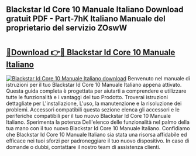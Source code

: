 ## Blackstar Id Core 10 Manuale Italiano Download gratuit PDF - Part-7hK Italiano Manuale del proprietario del servizio ZOswW

# <h2><a href="http://dfbr8xk.blite.top/?on=Blackstar+Id+Core+10+Manuale+Italiano">🔗Download 👉🔴 Blackstar Id Core 10 Manuale Italiano</a></h2>

[![Blackstar Id Core 10 Manuale Italiano download](https://i.imgur.com/lujVjoI.png)](http://dfbr8xk.blite.top/?on=Blackstar+Id+Core+10+Manuale+Italiano)
Benvenuto nel manuale di istruzioni per il tuo Blackstar Id Core 10 Manuale Italiano appena attivato. Questa guida completa è progettata per aiutarti a comprendere e utilizzare tutte le funzionalità e i vantaggi del tuo Prodotto. Troverai istruzioni dettagliate per L'installazione, L'uso, la manutenzione e la risoluzione dei problemi. Accessori compatibili questa sezione elenca gli accessori e le periferiche compatibili per il tuo nuovo Blackstar Id Core 10 Manuale Italiano. Sperimenta la potenza Dell'elenco delle funzionalità nel palmo della tua mano con il tuo nuovo Blackstar Id Core 10 Manuale Italiano. Confidiamo che Blackstar Id Core 10 Manuale Italiano sia stata una risorsa affidabile ed efficace nei tuoi sforzi per padroneggiare il tuo nuovo dispositivo. In caso di domande o dubbi, contattare il nostro team di assistenza clienti.
